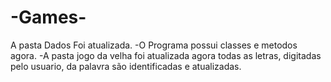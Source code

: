 # -Games-
A pasta Dados Foi atualizada.
-O Programa possui classes e metodos agora.
-A pasta jogo da velha foi atualizada
agora todas as letras, digitadas pelo usuario, da palavra são identificadas e atualizadas.
